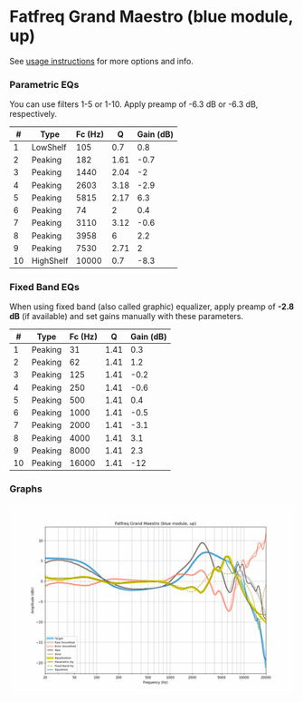 # Fatfreq Grand Maestro (blue module, up)
See [usage instructions](https://github.com/jaakkopasanen/AutoEq#usage) for more options and info.

### Parametric EQs
You can use filters 1-5 or 1-10. Apply preamp of -6.3 dB or -6.3 dB, respectively.

|   # | Type      |   Fc (Hz) |    Q |   Gain (dB) |
|-----|-----------|-----------|------|-------------|
|   1 | LowShelf  |       105 | 0.7  |         0.8 |
|   2 | Peaking   |       182 | 1.61 |        -0.7 |
|   3 | Peaking   |      1440 | 2.04 |        -2   |
|   4 | Peaking   |      2603 | 3.18 |        -2.9 |
|   5 | Peaking   |      5815 | 2.17 |         6.3 |
|   6 | Peaking   |        74 | 2    |         0.4 |
|   7 | Peaking   |      3110 | 3.12 |        -0.6 |
|   8 | Peaking   |      3958 | 6    |         2.2 |
|   9 | Peaking   |      7530 | 2.71 |         2   |
|  10 | HighShelf |     10000 | 0.7  |        -8.3 |

### Fixed Band EQs
When using fixed band (also called graphic) equalizer, apply preamp of **-2.8 dB** (if available) and set gains manually with these parameters.

|   # | Type    |   Fc (Hz) |    Q |   Gain (dB) |
|-----|---------|-----------|------|-------------|
|   1 | Peaking |        31 | 1.41 |         0.3 |
|   2 | Peaking |        62 | 1.41 |         1.2 |
|   3 | Peaking |       125 | 1.41 |        -0.2 |
|   4 | Peaking |       250 | 1.41 |        -0.6 |
|   5 | Peaking |       500 | 1.41 |         0.4 |
|   6 | Peaking |      1000 | 1.41 |        -0.5 |
|   7 | Peaking |      2000 | 1.41 |        -3.1 |
|   8 | Peaking |      4000 | 1.41 |         3.1 |
|   9 | Peaking |      8000 | 1.41 |         2.3 |
|  10 | Peaking |     16000 | 1.41 |       -12   |

### Graphs
![](./Fatfreq%20Grand%20Maestro%20(blue%20module,%20up).png)
